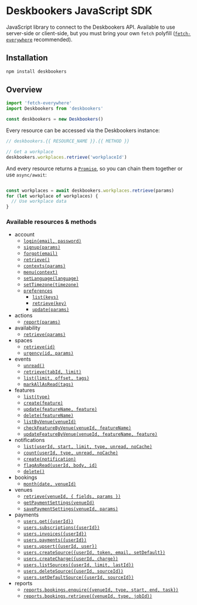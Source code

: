 # Deskbookers JavaScript SDK
JavaScript library to connect to the Deskbookers API. Available to use server-side or client-side, but you must bring your own `fetch` polyfill ([`fetch-everywhere`](https://github.com/lucasfeliciano/fetch-everywhere) recommended).

## Installation
```bash
npm install deskbookers
```

## Overview

```js
import 'fetch-everywhere'
import Deskbookers from 'deskbookers'

const deskbookers = new Deskbookers()
```

Every resource can be accessed via the Deskbookers instance:

```js
// deskbookers.{{ RESOURCE_NAME }}.{{ METHOD }}

// Get a workplace
deskbookers.workplaces.retrieve('workplaceId')
```

And every resource returns a [`Promise`](https://developer.mozilla.org/en/docs/Web/JavaScript/Reference/Global_Objects/Promise), so you can chain them together or use `async/await`:

```js

const workplaces = await deskbookers.workplaces.retrieve(params)
for (let workplace of workplaces) {
  // Use workplace data
}
```

### Available resources & methods

* account
  * [`login(email, password)`](docs/account.md#loginemail-password)
  * [`signup(params)`](docs/account.md#signupparams)
  * [`forgot(email)`](docs/account.md#forgotemail)
  * [`retrieve()`](docs/account.md#retrieve)
  * [`contexts(params)`](docs/account.md#contextsparams)
  * [`menu(context)`](docs/account.md#menucontext)
  * [`setLanguage(language)`](docs/account.md#setlanguagelanguage)
  * [`setTimezone(timezone)`](docs/account.md#settimezonetimezone)
  * [`preferences`](docs/account.md#preferences)
    * [`list(keys)`](docs/account.md#listkeys)
    * [`retrieve(key)`](docs/account.md#retrievekey)
    * [`update(params)`](docs/account.md#updateparams)
* actions
  * [`report(params)`](docs/actions.md#reportparams)
* availability
  * [`retrieve(params)`](docs/availability.md#retrieveparams)
* spaces
  * [`retrieve(id)`](docs/spaces.md#retrieveid)
  * [`urgency(id, params)`](docs/spaces.md#urgencyid-params)
* events
  * [`unread()`](docs/events.md#unread)
  * [`retrieve(tabId, limit)`](docs/events.md#retrievetabid-limit)
  * [`list(limit, offset, tags)`](docs/events.md#listlimit-offset-tags)
  * [`markAllAsRead(tags)`](docs/events.md#mark-all-as-read)
* features
  * [`list(type)`](docs/features.md#listtype)
  * [`create(feature)`](docs/features.md#createfeature)
  * [`update(featureName, feature)`](docs/features.md#updatefeaturename-feature)
  * [`delete(featureName)`](docs/features.md#deletefeaturename)
  * [`listByVenue(venueId)`](docs/features.md#listbyvenuevenueid)
  * [`checkFeatureByVenue(venueId, featureName)`](docs/features.md#checkfeaturebyvenuevenueid-featureName)
  * [`updateFeatureByVenue(venueId, featureName, feature)`](docs/features.md#updatefeaturebyvenuevenueid-featurename-feature)
* notifications
  * [`list(userId, start, limit, type, unread, noCache)`](docs/notifications.md#listuserid-start-limit-type-unread-nocache)
  * [`count(userId, type, unread, noCache)`](docs/notifications.md#countuserid-start-limit-type-unread-nocache)
  * [`create(notification)`](docs/notifications.md#createnotification)
  * [`flagAsRead(userId, body, id)`](docs/notifications.md#flagasreaduserid-body-id)
  * [`delete()`](docs/notifications.md#delete)
* bookings
  * [`month(date, venueId)`](docs/bookings.md#monthdate-venueid)
* venues
  * [`retrieve(venueId, { fields, params })`](docs/venues.md#retrievevenueid--fields-params-)
  * [`getPaymentSettings(venueId)`](docs/venues.md#getpaymentsettings-venueId)
  * [`savePaymentSettings(venueId, params)`](docs/venues.md#savepaymentsettings-venueId-params)
* payments
  * [`users.get({userId})`](docs/payments.md#users.getuserid)
  * [`users.subscriptions({userId})`](docs/payments.md#users.subscriptionsuserid)
  * [`users.invoices({userId})`](docs/payments.md#users.invoicesuserid)
  * [`users.payments({userId})`](docs/payments.md#users.paymentsuserid)
  * [`users.upsert({userId, user})`](docs/payments.md#users.upsertuserId-user)
  * [`users.createSource({userId, token, email, setDefault})`](docs/payments.md#users.createSourceuserid-token-email-setdefault)
  * [`users.createCharge({userId, charge})`](docs/payments.md#users.createchargeuserid-charge)
  * [`users.listSources({userId, limit, lastId})`](docs/payments.md#users.listsourcesuserid-limit-lastid)
  * [`users.deleteSource({userId, sourceId})`](docs/payments.md#users.deletesourceuserid-sourceid)
  * [`users.setDefaultSource({userId, sourceId})`](docs/payments.md#users.setdefaultsourceuserid-sourceid)
* reports
  * [`reports.bookings.enquire({venueId, type, start, end, task})`](docs/reports.md#bookings-enquire)
  * [`reports.bookings.retrieve({venueId, type, jobId})`](docs/reports.md#bookings-retrieve)
